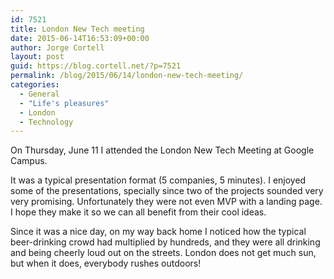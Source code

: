 ```yaml
---
id: 7521
title: London New Tech meeting
date: 2015-06-14T16:53:09+00:00
author: Jorge Cortell
layout: post
guid: https://blog.cortell.net/?p=7521
permalink: /blog/2015/06/14/london-new-tech-meeting/
categories:
  - General
  - "Life's pleasures"
  - London
  - Technology
---
```

On Thursday, June 11 I attended the London New Tech Meeting at Google Campus.

It was a typical presentation format (5 companies, 5 minutes). I enjoyed some of the presentations, specially since two of the projects sounded very very promising. Unfortunately they were not even MVP with a landing page. I hope they make it so we can all benefit from their cool ideas. 

Since it was a nice day, on my way back home I noticed how the typical beer-drinking crowd had multiplied by hundreds, and they were all drinking and being cheerly loud out on the streets. London does not get much sun, but when it does, everybody rushes outdoors!